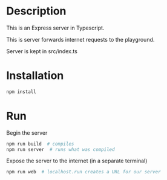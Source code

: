 # Description

This is an Express server in Typescript.

This is server forwards internet requests to the playground.

Server is kept in src/index.ts

# Installation

```bash
npm install
```

# Run

Begin the server
```bash
npm run build  # compiles 
npm run server  # runs what was compiled
```

Expose the server to the internet (in a separate terminal)
```bash
npm run web  # localhost.run creates a URL for our server
```

